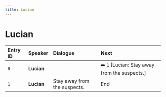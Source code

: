 ```yaml
---
title: Lucian
---
```


# Lucian


| Entry ID | Speaker | Dialogue | Next |
| :------- | :------ | :------- | :------------ |
| `0` | **Lucian** |  | ➡️ `1` \[Lucian: Stay away from the suspects\.\] |
| `1` | **Lucian** | Stay away from the suspects\. | End |
